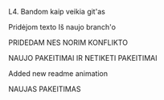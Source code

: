 L4. Bandom kaip veikia git'as

Pridėjom texto Iš naujo branch'o

PRIDEDAM NES NORIM KONFLIKTO

NAUJO PAKEITIMAI IR NETIKETI PAKEITIMAI

Added new readme animation

NAUJAS PAKEITIMAS
